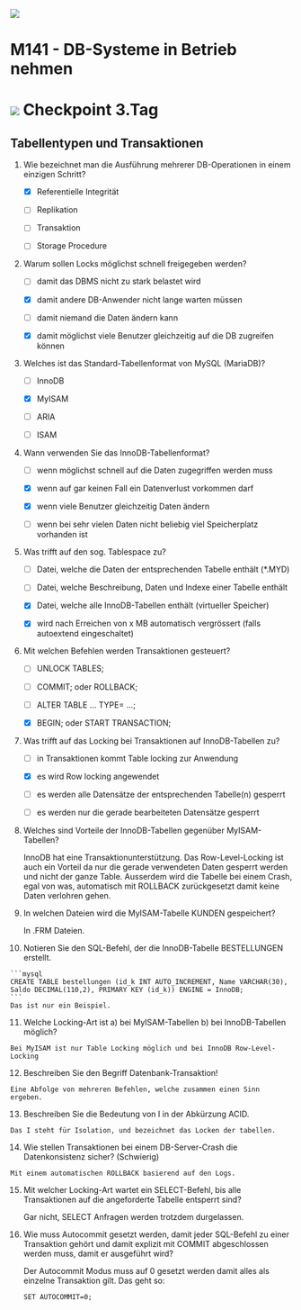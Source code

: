 ![](../x_res/tbz_logo.png)

# M141 - DB-Systeme in Betrieb nehmen


# ![](../x_res/CP.png) Checkpoint 3.Tag


## Tabellentypen und Transaktionen
1.  Wie bezeichnet man die Ausführung mehrerer DB-Operationen in einem einzigen Schritt?

    - [x] Referentielle Integrität

    - [ ] Replikation

    - [ ] Transaktion

    - [ ] Storage Procedure

2.  Warum sollen Locks möglichst schnell freigegeben werden?

    - [ ] damit das DBMS nicht zu stark belastet wird

    - [x] damit andere DB-Anwender nicht lange warten müssen

    - [ ] damit niemand die Daten ändern kann

    - [x] damit möglichst viele Benutzer gleichzeitig auf die DB zugreifen können

3.  Welches ist das Standard-Tabellenformat von MySQL (MariaDB)?

    - [ ] InnoDB

    - [x] MyISAM

    - [ ] ARIA

    - [ ] ISAM

4.  Wann verwenden Sie das InnoDB-Tabellenformat?

    - [ ] wenn möglichst schnell auf die Daten zugegriffen werden muss

    - [x] wenn auf gar keinen Fall ein Datenverlust vorkommen darf

    - [x] wenn viele Benutzer gleichzeitig Daten ändern

    - [ ] wenn bei sehr vielen Daten nicht beliebig viel Speicherplatz vorhanden ist

5.  Was trifft auf den sog. Tablespace zu?

    - [ ] Datei, welche die Daten der entsprechenden Tabelle enthält (\*.MYD)

    - [ ] Datei, welche Beschreibung, Daten und Indexe einer Tabelle enthält

    - [x] Datei, welche alle InnoDB-Tabellen enthält (virtueller Speicher)

    - [x] wird nach Erreichen von x MB automatisch vergrössert (falls autoextend eingeschaltet)
    
6.  Mit welchen Befehlen werden Transaktionen gesteuert?

    - [ ] UNLOCK TABLES;

    - [ ] COMMIT; oder ROLLBACK;

    - [ ] ALTER TABLE ... TYPE= ...;

    - [x] BEGIN; oder START TRANSACTION;

7.  Was trifft auf das Locking bei Transaktionen auf InnoDB-Tabellen zu?

    - [ ] in Transaktionen kommt Table locking zur Anwendung

    - [x] es wird Row locking angewendet

    - [ ] es werden alle Datensätze der entsprechenden Tabelle(n) gesperrt

    - [ ] es werden nur die gerade bearbeiteten Datensätze gesperrt

8.  Welches sind Vorteile der InnoDB-Tabellen gegenüber MyISAM-Tabellen?

    InnoDB hat eine Transaktionunterstützung. Das Row-Level-Locking ist auch ein Vorteil da nur die gerade verwendeten Daten gesperrt werden und nicht der ganze Table. Ausserdem wird die Tabelle bei einem Crash, egal von was, automatisch mit ROLLBACK zurückgesetzt damit keine Daten verlohren gehen.
      
9.  In welchen Dateien wird die MyISAM-Tabelle KUNDEN gespeichert?

    In .FRM Dateien.
      
10.  Notieren Sie den SQL-Befehl, der die InnoDB-Tabelle BESTELLUNGEN erstellt.

    ```mysql
    CREATE TABLE bestellungen (id_k INT AUTO_INCREMENT, Name VARCHAR(30), Saldo DECIMAL(110,2), PRIMARY KEY (id_k)) ENGINE = InnoDB;   
    ```  
    Das ist nur ein Beispiel.

11.  Welche Locking-Art ist a) bei MyISAM-Tabellen b) bei InnoDB-Tabellen möglich?

    Bei MyISAM ist nur Table Locking möglich und bei InnoDB Row-Level-Locking   
      
12.  Beschreiben Sie den Begriff Datenbank-Transaktion!

    Eine Abfolge von mehreren Befehlen, welche zusammen einen Sinn ergeben.   
      
13.  Beschreiben Sie die Bedeutung von I in der Abkürzung ACID.

    Das I steht für Isolation, und bezeichnet das Locken der tabellen.   
      
14.  Wie stellen Transaktionen bei einem DB-Server-Crash die Datenkonsistenz sicher? (Schwierig)

    Mit einem automatischen ROLLBACK basierend auf den Logs.   
  
15. Mit welcher Locking-Art wartet ein SELECT-Befehl, bis alle Transaktionen auf die angeforderte Tabelle entsperrt sind? 

    Gar nicht, SELECT Anfragen werden trotzdem durgelassen.
   
16. Wie muss Autocommit gesetzt werden, damit jeder SQL-Befehl zu einer Transaktion gehört und damit explizit mit COMMIT abgeschlossen werden muss, damit er ausgeführt wird? 

    Der Autocommit Modus muss auf 0 gesetzt werden damit alles als einzelne Transaktion gilt. Das geht so:

    ```mysql
    SET AUTOCOMMIT=0;
    ```   
          